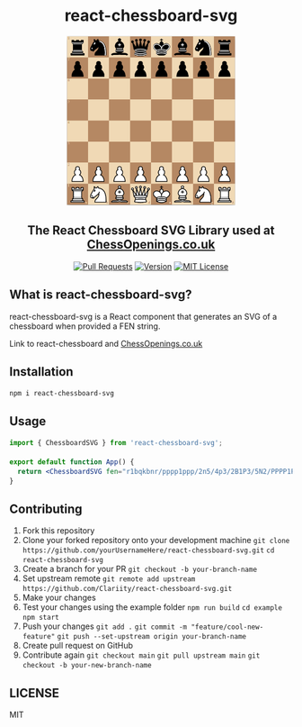<div align="center" markdown="1">

# react-chessboard-svg

<img src="./media/chessboard.png" alt="react chessboard svg" width="300">

## The React Chessboard SVG Library used at [ChessOpenings.co.uk](https://chessopenings.co.uk)

[![Pull Requests][prs-badge]][prs] [![Version][version-badge]][version] [![MIT License][license-badge]][license]

</div>

## What is react-chessboard-svg?

react-chessboard-svg is a React component that generates an SVG of a chessboard when provided a FEN string.

Link to react-chessboard and [ChessOpenings.co.uk](https://chessopenings.co.uk)

## Installation

```
npm i react-chessboard-svg
```

## Usage

```jsx
import { ChessboardSVG } from 'react-chessboard-svg';

export default function App() {
  return <ChessboardSVG fen="r1bqkbnr/pppp1ppp/2n5/4p3/2B1P3/5N2/PPPP1PPP/RNBQK2R b KQkq - 3 3" />;
}
```

## Contributing

1. Fork this repository
2. Clone your forked repository onto your development machine
   `git clone https://github.com/yourUsernameHere/react-chessboard-svg.git`
   `cd react-chessboard-svg`
3. Create a branch for your PR
   `git checkout -b your-branch-name`
4. Set upstream remote
   `git remote add upstream https://github.com/Clariity/react-chessboard-svg.git`
5. Make your changes
6. Test your changes using the example folder
   `npm run build`
   `cd example`
   `npm start`
7. Push your changes
   `git add .`
   `git commit -m "feature/cool-new-feature"`
   `git push --set-upstream origin your-branch-name`
8. Create pull request on GitHub
9. Contribute again
   `git checkout main`
   `git pull upstream main`
   `git checkout -b your-new-branch-name`

## LICENSE

MIT

[prs-badge]: https://img.shields.io/badge/PRs-welcome-brightgreen.svg?style=flat-square
[version-badge]: https://img.shields.io/npm/v/react-chessboard-svg.svg?style=flat-square
[license-badge]: https://img.shields.io/npm/l/react-chessboard-svg.svg?style=flat-square
[prs]: https://egghead.io/courses/how-to-contribute-to-an-open-source-project-on-github
[version]: https://www.npmjs.com/package/react-chessboard
[license]: https://github.com/Clariity/react-chessboard-svg/blob/main/LICENSE
